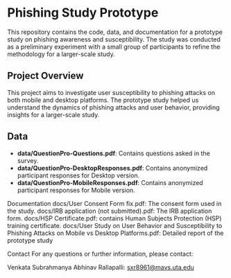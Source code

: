 # Phishing Study Prototype

This repository contains the code, data, and documentation for a prototype study on phishing awareness and susceptibility. The study was conducted as a preliminary experiment with a small group of participants to refine the methodology for a larger-scale study.

## Project Overview
This project aims to investigate user susceptibility to phishing attacks on both mobile and desktop platforms. The prototype study helped us understand the dynamics of phishing attacks and user behavior, providing insights for a larger-scale study.

## Data
- **data/QuestionPro-Questions.pdf**: Contains questions asked in the survey.
- **data/QuestionPro-DesktopResponses.pdf**: Contains anonymized participant responses for Desktop version.
- **data/QuestionPro-MobileResponses.pdf**: Contains anonymized participant responses for Mobile version.

Documentation
docs/User Consent Form fix.pdf: The consent form used in the study.
docs/IRB application (not submitted).pdf: The IRB application form.
docs/HSP Certificate.pdf: contains Human Subjects Protection (HSP) training certificate.
docs/User Study on User Behavior and Susceptibility to Phishing Attacks on Mobile vs Desktop Platforms.pdf: Detailed report of the prototype study

Contact
For any questions or further information, please contact:

Venkata Subrahmanya Abhinav Rallapalli: sxr8961@mavs.uta.edu
